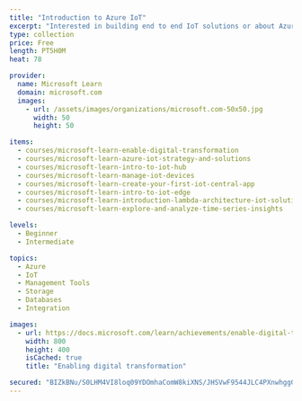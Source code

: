 ```yaml
---
title: "Introduction to Azure IoT"
excerpt: "Interested in building end to end IoT solutions or about Azure IoT, but aren't quite sure what it can do for you? This path is the place to start."
type: collection
price: Free
length: PT5H0M
heat: 78

provider:
  name: Microsoft Learn
  domain: microsoft.com
  images:
    - url: /assets/images/organizations/microsoft.com-50x50.jpg
      width: 50
      height: 50

items:
  - courses/microsoft-learn-enable-digital-transformation
  - courses/microsoft-learn-azure-iot-strategy-and-solutions
  - courses/microsoft-learn-intro-to-iot-hub
  - courses/microsoft-learn-manage-iot-devices
  - courses/microsoft-learn-create-your-first-iot-central-app
  - courses/microsoft-learn-intro-to-iot-edge
  - courses/microsoft-learn-introduction-lambda-architecture-iot-solutions
  - courses/microsoft-learn-explore-and-analyze-time-series-insights

levels:
  - Beginner
  - Intermediate

topics:
  - Azure
  - IoT
  - Management Tools
  - Storage
  - Databases
  - Integration

images:
  - url: https://docs.microsoft.com/learn/achievements/enable-digital-transformation-social.png
    width: 800
    height: 400
    isCached: true
    title: "Enabling digital transformation"

secured: "BIZkBNu/S0LHM4VI8loq09YDOmhaComW8kiXNS/JHSVwF9544JLC4PXnwhggGCRiUZHBxl46R8ab0lE0nz2d4d+7uomXA6uDWipniqMmA4eNZSNbGN6mufpMHxMJrDDffoLoHhNxHhWX7a7bkaTL9ikRa3lQNdrwHUPm2gS3hT+1MfGA6W/VQL4Y2b36eH9FISfYAQd5wynrh/4iQs7IlEQANP+cqAHzo3aBLc89toGSbeiCwYAn/KjbVi91Tv+jKot8f0pzI+/TbRQfd8cMnmUnJuhYmUpMIEL7gTgNCaIY5+WVrI0H/mnK+uIKEz+zxbR//evStSPysLR8h2rdQw==;WM7cQS2W1Ppmge8H2Uh4RA=="
---
```


